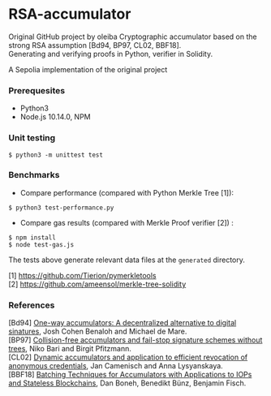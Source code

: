 # RSA-accumulator
Original GitHub project by oleiba
Cryptographic accumulator based on the strong RSA assumption [Bd94, BP97, CL02, BBF18].<br>
Generating and verifying proofs in Python, verifier in Solidity.<br>

A Sepolia implementation of the original project

### Prerequesites

* Python3 
* Node.js 10.14.0, NPM

### Unit testing

`$ python3 -m unittest test`

### Benchmarks

* Compare performance (compared with Python Merkle Tree [1]):
```
$ python3 test-performance.py
```

* Compare gas results (compared with Merkle Proof verifier [2]) :
```
$ npm install
$ node test-gas.js
```

The tests above generate relevant data files at the `generated` directory.

[1] https://github.com/Tierion/pymerkletools <br> 
[2] https://github.com/ameensol/merkle-tree-solidity

### References

[Bd94] [One-way accumulators: A decentralized
alternative to digital sinatures](https://link.springer.com/content/pdf/10.1007/3-540-48285-7_24.pdf), Josh Cohen Benaloh and Michael de Mare.<br> 
[BP97] [Collision-free accumulators and fail-stop signature
schemes without trees](https://link.springer.com/content/pdf/10.1007/3-540-69053-0_33.pdf), Niko Bari and Birgit Pfitzmann. <br>
[CL02] [Dynamic accumulators and application to
efficient revocation of anonymous credentials](https://link.springer.com/content/pdf/10.1007/3-540-45708-9_5.pdf), Jan Camenisch and Anna Lysyanskaya. <br>
[BBF18] [Batching Techniques for Accumulators with Applications to IOPs and Stateless Blockchains](https://eprint.iacr.org/2018/1188.pdf), Dan Boneh, Benedikt Bünz, Benjamin Fisch.<br>
